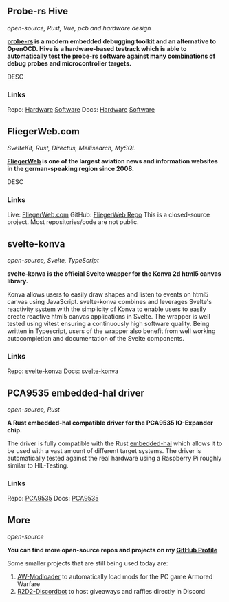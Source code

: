 ## Probe-rs Hive

_open-source, Rust, Vue, pcb and hardware design_

**[probe-rs](https://probe.rs) is a modern embedded debugging toolkit and an alternative to OpenOCD. Hive is a hardware-based testrack which is able to automatically test the probe-rs software against many combinations of debug probes and microcontroller targets.**

DESC

### Links

Repo: [Hardware](https://github.com/probe-rs/hive)
[Software](https://github.com/probe-rs/hive-software)
Docs: [Hardware](https://github.com/probe-rs/hive/wiki)
[Software](https://github.com/probe-rs/hive-software/wiki)

## FliegerWeb.com

_SvelteKit, Rust, Directus, Meilisearch, MySQL_

**[FliegerWeb](https://fliegerweb.com) is one of the largest aviation news and information websites in the german-speaking region since 2008.**

DESC

### Links

Live: [FliegerWeb.com](https://fliegerweb.com)
GitHub: [FliegerWeb Repo](https://github.com/Fliegerweb) This is a closed-source project. Most repositories/code are not public.

## svelte-konva

_open-source, Svelte, TypeScript_

**svelte-konva is the official Svelte wrapper for the Konva 2d html5 canvas library.**

Konva allows users to easily draw shapes and listen to events on html5 canvas using JavaScript. svelte-konva combines and leverages Svelte's reactivity system with the simplicity of Konva to enable users to easily create reactive html5 canvas applications in Svelte. The wrapper is well tested using vitest ensuring a continuously high software quality. Being written in Typescript, users of the wrapper also benefit from well working autocompletion and documentation of the Svelte components.

### Links

Repo: [svelte-konva](https://github.com/konvajs/svelte-konva)
Docs: [svelte-konva](https://konvajs.org/docs/svelte/)

## PCA9535 embedded-hal driver

_open-source, Rust_

**A Rust embedded-hal compatible driver for the PCA9535 IO-Expander chip.**

The driver is fully compatible with the Rust [embedded-hal](https://github.com/rust-embedded/embedded-hal) which allows it to be used with a vast amount of different target systems. The driver is automatically tested against the real hardware using a Raspberry Pi roughly similar to HIL-Testing.

### Links

Repo: [PCA9535](https://github.com/TeyKey1/pca9535)
Docs: [PCA9535](https://docs.rs/pca9535/latest/pca9535)

## More

_open-source_

**You can find more open-source repos and projects on my [GitHub Profile](https://github.com/TeyKey1)**

Some smaller projects that are still being used today are:

1. [AW-Modloader](https://github.com/TeyKey1/AW-Modloader) to automatically load mods for the PC game Armored Warfare
2. [R2D2-Discordbot](https://github.com/TeyKey1/r2d2_discordbot) to host giveaways and raffles directly in Discord
